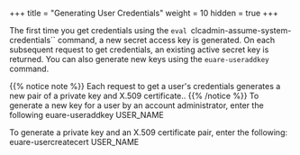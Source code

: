 +++
title = "Generating User Credentials"
weight = 10
hidden = true
+++

The first time you get credentials using the `eval `clcadmin-assume-system-credentials`` command, a new secret access key is generated. On each subsequent request to get credentials, an existing active secret key is returned. You can also generate new keys using the `euare-useraddkey` command. 


{{% notice note %}}
Each request to get a user's credentials generates a new pair of a private key and X.509 certificate.. 
{{% /notice %}}
To generate a new key for a user by an account administrator, enter the following 
    euare-useraddkey USER_NAME

To generate a private key and an X.509 certificate pair, enter the following: 
    euare-usercreatecert USER_NAME

